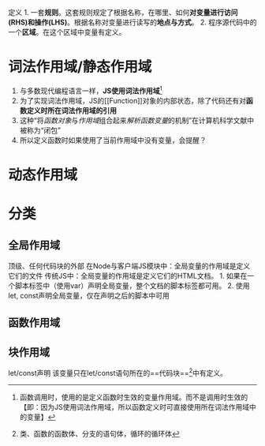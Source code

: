  定义
	1. 一套**规则**。这套规则规定了根据名称，在哪里、如何**对变量进行访问(RHS)和操作(LHS)**。根据名称对变量进行读写的**地点与方式**。
	2. 程序源代码中的一个**区域**。在这个区域中变量有定义。

# 词法作用域/静态作用域
1. 与多数现代编程语言一样，**JS使用词法作用域**[^2]
2. 为了实现词法作用域，JS的[[Function]]对象的内部状态，除了代码还有对**函数定义时所在词法作用域的引用**
3. 这种“将*函数对象*与*作用域*组合起来*解析函数变量*的机制”在计算机科学文献中被称为“闭包”
4. 所以定义函数时如果使用了当前作用域中没有变量，会提醒？
# 动态作用域

# 分类
## 全局作用域
顶级、任何代码块的外部
在Node与客户端JS模块中：全局变量的作用域是定义它们的文件
传统JS中：全局变量的作用域是定义它们的HTML文档。
	1. 如果在一个脚本标签中（使用var）声明全局变量，整个文档的脚本标签都可用。
	2. 使用let, const声明全局变量，仅在声明之后的脚本中可用
## 函数作用域
## 块作用域
let/const声明
该变量只在let/const语句所在的==代码块==[^1]中有定义。

[^1]: 类、函数的函数体、分支的语句体，循环的循环体
[^2]: 函数调用时，使用的是定义函数时生效的变量作用域。而不是调用时生效的【即：因为JS使用词法作用域，所以函数定义时可直接使用所在词法作用域中的变量】
